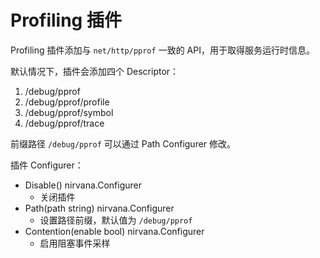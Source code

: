 # Profiling 插件

Profiling 插件添加与 `net/http/pprof` 一致的 API，用于取得服务运行时信息。

默认情况下，插件会添加四个 Descriptor：

1. /debug/pprof
2. /debug/pprof/profile
3. /debug/pprof/symbol
4. /debug/pprof/trace

前缀路径 `/debug/pprof` 可以通过 Path Configurer 修改。

插件 Configurer：
- Disable() nirvana.Configurer
  - 关闭插件
- Path(path string) nirvana.Configurer
  - 设置路径前缀，默认值为 `/debug/pprof`
- Contention(enable bool) nirvana.Configurer
  - 启用阻塞事件采样
 
